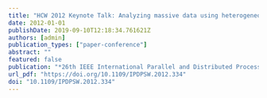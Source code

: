 ```yaml
---
title: "HCW 2012 Keynote Talk: Analyzing massive data using heterogeneous computing"
date: 2012-01-01
publishDate: 2019-09-10T12:18:34.761621Z
authors: [admin]
publication_types: ["paper-conference"]
abstract: ""
featured: false
publication: "*26th IEEE International Parallel and Distributed Processing Symposium Workshops & PhD Forum, IPDPS 2012, Shanghai, China, May 21-25, 2012*"
url_pdf: "https://doi.org/10.1109/IPDPSW.2012.334"
doi: "10.1109/IPDPSW.2012.334"
---
```


